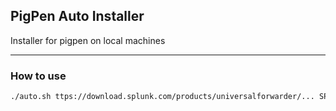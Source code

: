 ## PigPen Auto Installer
Installer for pigpen on local machines 

--- 
### How to use
``` bash
./auto.sh ttps://download.splunk.com/products/universalforwarder/... SPLUNK_SRV_IP SPLUNK_FWD_PORT SPLUNK_USER SPLUNK_PWD
```
